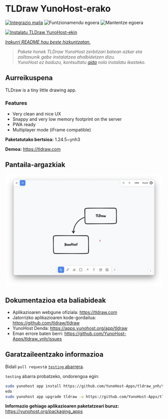 <!--
Ohart ongi: README hau automatikoki sortu da <https://github.com/YunoHost/apps/tree/master/tools/readme_generator>ri esker
EZ editatu eskuz.
-->

# TLDraw YunoHost-erako

[![Integrazio maila](https://dash.yunohost.org/integration/tldraw.svg)](https://ci-apps.yunohost.org/ci/apps/tldraw/) ![Funtzionamendu egoera](https://ci-apps.yunohost.org/ci/badges/tldraw.status.svg) ![Mantentze egoera](https://ci-apps.yunohost.org/ci/badges/tldraw.maintain.svg)

[![Instalatu TLDraw YunoHost-ekin](https://install-app.yunohost.org/install-with-yunohost.svg)](https://install-app.yunohost.org/?app=tldraw)

*[Irakurri README hau beste hizkuntzatan.](./ALL_README.md)*

> *Pakete honek TLDraw YunoHost zerbitzari batean azkar eta zailtasunik gabe instalatzea ahalbidetzen dizu.*  
> *YunoHost ez baduzu, kontsultatu [gida](https://yunohost.org/install) nola instalatu ikasteko.*

## Aurreikuspena

TLDraw is a tiny little drawing app.

### Features

- Very clean and nice UX
- Snappy and very low memory footprint on the server
- PWA ready
- Multiplayer mode (iFrame compatible)


**Paketatutako bertsioa:** 1.24.5~ynh3

**Demoa:** <https://tldraw.com>

## Pantaila-argazkiak

![TLDraw(r)en pantaila-argazkia](./doc/screenshots/TLDraw_screenshot.png)

## Dokumentazioa eta baliabideak

- Aplikazioaren webgune ofiziala: <https://tldraw.com>
- Jatorrizko aplikazioaren kode-gordailua: <https://github.com/tldraw/tldraw>
- YunoHost Denda: <https://apps.yunohost.org/app/tldraw>
- Eman errore baten berri: <https://github.com/YunoHost-Apps/tldraw_ynh/issues>

## Garatzaileentzako informazioa

Bidali `pull request`a [`testing` abarrera](https://github.com/YunoHost-Apps/tldraw_ynh/tree/testing).

`testing` abarra probatzeko, ondorengoa egin:

```bash
sudo yunohost app install https://github.com/YunoHost-Apps/tldraw_ynh/tree/testing --debug
edo
sudo yunohost app upgrade tldraw -u https://github.com/YunoHost-Apps/tldraw_ynh/tree/testing --debug
```

**Informazio gehiago aplikazioaren paketatzeari buruz:** <https://yunohost.org/packaging_apps>
